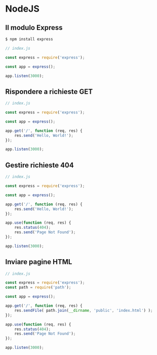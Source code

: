 # NodeJS

## Il modulo Express

```sh
$ npm install express
```

```js
// index.js

const express = require('express');

const app = express();

app.listen(3000);
```

## Rispondere a richieste GET

```js
// index.js

const express = require('express');

const app = express();

app.get('/', function (req, res) {
    res.send('Hello, World!');
});

app.listen(3000);
```

## Gestire richieste 404

```js
// index.js

const express = require('express');

const app = express();

app.get('/', function (req, res) {
    res.send('Hello, World!');
});

app.use(function (req, res) {
    res.status(404);
    res.send('Page Not Found');
});

app.listen(3000);
```

## Inviare pagine HTML

```js
// index.js

const express = require('express');
const path = require('path');

const app = express();

app.get('/', function (req, res) {
    res.sendFile( path.join(__dirname, 'public', 'index.html') );
});

app.use(function (req, res) {
    res.status(404);
    res.send('Page Not Found');
});

app.listen(3000);
```